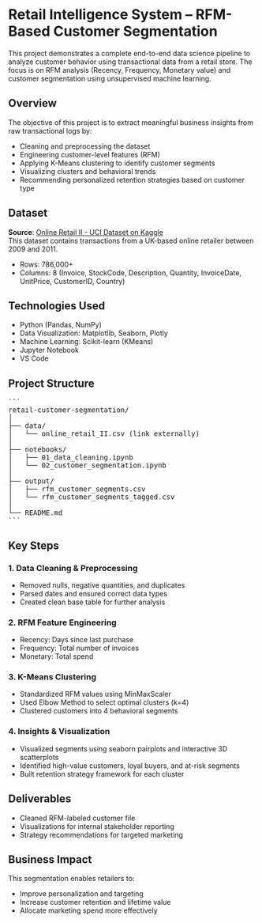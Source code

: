 # Retail Intelligence System – RFM-Based Customer Segmentation

This project demonstrates a complete end-to-end data science pipeline to analyze customer behavior using transactional data from a retail store. The focus is on RFM analysis (Recency, Frequency, Monetary value) and customer segmentation using unsupervised machine learning.

## Overview

The objective of this project is to extract meaningful business insights from raw transactional logs by:
- Cleaning and preprocessing the dataset
- Engineering customer-level features (RFM)
- Applying K-Means clustering to identify customer segments
- Visualizing clusters and behavioral trends
- Recommending personalized retention strategies based on customer type

## Dataset

**Source**: [Online Retail II - UCI Dataset on Kaggle](https://www.kaggle.com/datasets/mashlyn/online-retail-ii-uci)  
This dataset contains transactions from a UK-based online retailer between 2009 and 2011.

- Rows: 786,000+
- Columns: 8 (Invoice, StockCode, Description, Quantity, InvoiceDate, UnitPrice, CustomerID, Country)

## Technologies Used

- Python (Pandas, NumPy)
- Data Visualization: Matplotlib, Seaborn, Plotly
- Machine Learning: Scikit-learn (KMeans)
- Jupyter Notebook
- VS Code

## Project Structure

<pre lang="markdown">
```
retail-customer-segmentation/
│
├── data/
│   └── online_retail_II.csv (link externally)
│
├── notebooks/
│   ├── 01_data_cleaning.ipynb
│   └── 02_customer_segmentation.ipynb
│
├── output/
│   ├── rfm_customer_segments.csv
│   └── rfm_customer_segments_tagged.csv
│
└── README.md
```
</pre>


## Key Steps

### 1. Data Cleaning & Preprocessing
- Removed nulls, negative quantities, and duplicates
- Parsed dates and ensured correct data types
- Created clean base table for further analysis

### 2. RFM Feature Engineering
- Recency: Days since last purchase
- Frequency: Total number of invoices
- Monetary: Total spend

### 3. K-Means Clustering
- Standardized RFM values using MinMaxScaler
- Used Elbow Method to select optimal clusters (k=4)
- Clustered customers into 4 behavioral segments

### 4. Insights & Visualization
- Visualized segments using seaborn pairplots and interactive 3D scatterplots
- Identified high-value customers, loyal buyers, and at-risk segments
- Built retention strategy framework for each cluster

## Deliverables

- Cleaned RFM-labeled customer file
- Visualizations for internal stakeholder reporting
- Strategy recommendations for targeted marketing

## Business Impact

This segmentation enables retailers to:
- Improve personalization and targeting
- Increase customer retention and lifetime value
- Allocate marketing spend more effectively
